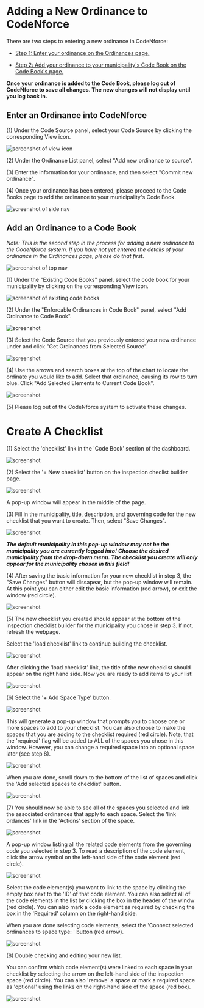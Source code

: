 # Adding a New Ordinance to CodeNforce

There are two steps to entering a new ordinance in CodeNforce:

- [Step 1: Enter your ordinance on the Ordinances page.](#Enter-your-Ordinance-into-CodeNforce)

- [Step 2: Add your ordinance to your municipality's Code Book on the Code Book's page.](#Add-an-Ordinance-to-a-Code-Book) 

**Once your ordinance is added to the Code Book, please log out of CodeNforce to save all changes. The new changes will not display until you log back in.**


## Enter an Ordinance into CodeNforce

(1) Under the Code Source panel, select your Code Source by clicking the corresponding View icon. 

![screenshot of view icon](img/viewicon.png)

(2) Under the Ordinance List panel, select "Add new ordinance to source".

(3) Enter the information for your ordinance, and then select "Commit new ordinance".

(4) Once your ordinance has been entered, please proceed to the Code Books page to add the ordinance to your municipality's Code Book.

![screenshot of side nav](img/codebookssidenavwrong.png)


## Add an Ordinance to a Code Book

*Note: This is the second step in the process for adding a new ordinance to the CodeNforce system. If you have not yet entered the details of your ordinance in the Ordinances page, please do that first.*

![screenshot of top nav](img/ordinancestopnav2.png)

(1) Under the "Existing Code Books" panel, select the code book for your municipality by clicking on the corresponding View icon.

![screenshot of existing code books](img/existingcodebooks.png)

(2) Under the "Enforcable Ordinances in Code Book" panel, select "Add Ordinance to Code Book".

![screenshot](img/addtocodebook.png)

(3) Select the Code Source that you previously entered your new ordinance under and click "Get Ordinances from Selected Source".

![screenshot](img/getordinances.png)

(4) Use the arrows and search boxes at the top of the chart to locate the ordinate you would like to add. Select that ordinance, causing its row to turn blue. Click "Add Selected Elements to Current Code Book".

![screenshot](img/addelements.png)

(5) Please log out of the CodeNforce system to activate these changes.


# Create A Checklist 

(1) Select the 'checklist' link in the 'Code Book' section of the dashboard. 

![screenshot](img/checklist_1.png)

(2) Select the '+ New checklist' button on the inspection checlist builder page. 

![screenshot](img/checklist_2.png)

A pop-up window will appear in the middle of the page. 

(3) Fill in the municipality, title, description, and governing code for the new checklist that you want to create. Then, select "Save Changes". 

![screenshot](img/checklist_3.png)

***The default municipality in this pop-up window may not be the municipality you are currently logged into! Choose the desired municipality from the drop-down menu. The checklist you create will only appear for the municipality chosen in this field!***

(4) After saving the basic information for your new checklist in step 3, the "Save Changes" button will dissapear, but the pop-up window will remain. At this point you can either edit the basic information (red arrow), or exit the window (red circle). 

![screenshot](img/checklist_4.png)

(5) The new checklist you created should appear at the bottom of the inspection checklist builder for the municipality you chose in step 3. If not, refresh the webpage.

Select the 'load checklist' link to continue building the checklist. 

![screenshot](img/checklist_5.png)

After clicking the 'load checklist' link, the title of the new checklist should appear on the right hand side. Now you are ready to add items to your list! 

![screenshot](img/checklist_5_2.png)

(6) Select the '+ Add Space Type' button. 

![screenshot](img/checklist_6.png)

This will generate a pop-up window that prompts you to choose one or more spaces to add to your checklist. You can also choose to make the spaces that you are adding to the checklist required (red circle). Note, that the 'required' flag will be added to ALL of the spaces you chose in this window.  However, you can change a required space into an optional space later (see step 8).

![screenshot](img/checklist_6_2.png)

When you are done, scroll down to the bottom of the list of spaces and click the 'Add selected spaces to checklist' button. 

![screenshot](img/checklist_6_3.png)

(7)  You should now be able to see all of the spaces you selected and link the associated ordinances that apply to each space. Select the 'link ordances' link in the 'Actions' section of the space.

![screenshot](img/checklist_7.png)

A pop-up window listing all the related code elements from the governing code you selected in step 3.  To read a description of the code element, click the arrow symbol on the left-hand side of the code element (red circle). 

![screenshot](img/checklist_7_3.png)

Select the code element(s) you want to link to the space by clicking the empty box next to the 'ID' of that code element. You can also select all of the code elements in the list by clicking the box in the header of the windw (red circle). You can also mark a code element as required by checking the box in the 'Required' column on the right-hand side. 

When you are done selecting code elements, select the 'Connect selected ordinances to space type: ' button (red arrow).

![screenshot](img/checklist_7_4.png)

(8) Double checking and editing your new list. 

You can confirm which code element(s) were linked to each space in your checklist by selecting the arrow on the left-hand side of the inspection space (red circle). You can also 'remove' a space or mark a required space as 'optional' using the links on the right-hand side of the space (red box). 

![screenshot](img/checklist_8.png)